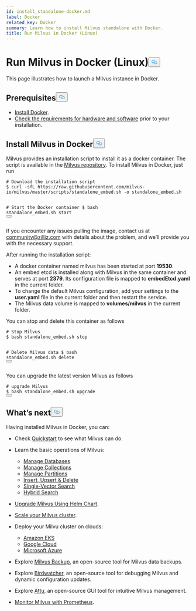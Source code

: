 ```yaml
---
id: install_standalone-docker.md
label: Docker
related_key: Docker
summary: Learn how to install Milvus standalone with Docker.
title: Run Milvus in Docker (Linux)
---
```

<h1 id="Run-Milvus-in-Docker-Linux" class="common-anchor-header">Run Milvus in Docker (Linux)<button data-href="#Run-Milvus-in-Docker-Linux" class="anchor-icon" translate="no">
      <svg translate="no"
        aria-hidden="true"
        focusable="false"
        height="20"
        version="1.1"
        viewBox="0 0 16 16"
        width="16"
      >
        <path
          fill="#0092E4"
          fill-rule="evenodd"
          d="M4 9h1v1H4c-1.5 0-3-1.69-3-3.5S2.55 3 4 3h4c1.45 0 3 1.69 3 3.5 0 1.41-.91 2.72-2 3.25V8.59c.58-.45 1-1.27 1-2.09C10 5.22 8.98 4 8 4H4c-.98 0-2 1.22-2 2.5S3 9 4 9zm9-3h-1v1h1c1 0 2 1.22 2 2.5S13.98 12 13 12H9c-.98 0-2-1.22-2-2.5 0-.83.42-1.64 1-2.09V6.25c-1.09.53-2 1.84-2 3.25C6 11.31 7.55 13 9 13h4c1.45 0 3-1.69 3-3.5S14.5 6 13 6z"
        ></path>
      </svg>
    </button></h1><p>This page illustrates how to launch a Milvus instance in Docker.</p>
<h2 id="Prerequisites" class="common-anchor-header">Prerequisites<button data-href="#Prerequisites" class="anchor-icon" translate="no">
      <svg translate="no"
        aria-hidden="true"
        focusable="false"
        height="20"
        version="1.1"
        viewBox="0 0 16 16"
        width="16"
      >
        <path
          fill="#0092E4"
          fill-rule="evenodd"
          d="M4 9h1v1H4c-1.5 0-3-1.69-3-3.5S2.55 3 4 3h4c1.45 0 3 1.69 3 3.5 0 1.41-.91 2.72-2 3.25V8.59c.58-.45 1-1.27 1-2.09C10 5.22 8.98 4 8 4H4c-.98 0-2 1.22-2 2.5S3 9 4 9zm9-3h-1v1h1c1 0 2 1.22 2 2.5S13.98 12 13 12H9c-.98 0-2-1.22-2-2.5 0-.83.42-1.64 1-2.09V6.25c-1.09.53-2 1.84-2 3.25C6 11.31 7.55 13 9 13h4c1.45 0 3-1.69 3-3.5S14.5 6 13 6z"
        ></path>
      </svg>
    </button></h2><ul>
<li><a href="https://docs.docker.com/get-docker/">Install Docker</a>.</li>
<li><a href="/docs/de/prerequisite-docker.md">Check the requirements for hardware and software</a> prior to your installation.</li>
</ul>
<h2 id="Install-Milvus-in-Docker" class="common-anchor-header">Install Milvus in Docker<button data-href="#Install-Milvus-in-Docker" class="anchor-icon" translate="no">
      <svg translate="no"
        aria-hidden="true"
        focusable="false"
        height="20"
        version="1.1"
        viewBox="0 0 16 16"
        width="16"
      >
        <path
          fill="#0092E4"
          fill-rule="evenodd"
          d="M4 9h1v1H4c-1.5 0-3-1.69-3-3.5S2.55 3 4 3h4c1.45 0 3 1.69 3 3.5 0 1.41-.91 2.72-2 3.25V8.59c.58-.45 1-1.27 1-2.09C10 5.22 8.98 4 8 4H4c-.98 0-2 1.22-2 2.5S3 9 4 9zm9-3h-1v1h1c1 0 2 1.22 2 2.5S13.98 12 13 12H9c-.98 0-2-1.22-2-2.5 0-.83.42-1.64 1-2.09V6.25c-1.09.53-2 1.84-2 3.25C6 11.31 7.55 13 9 13h4c1.45 0 3-1.69 3-3.5S14.5 6 13 6z"
        ></path>
      </svg>
    </button></h2><p>Milvus provides an installation script to install it as a docker container. The script is available in the <a href="https://raw.githubusercontent.com/milvus-io/milvus/master/scripts/standalone_embed.sh">Milvus repository</a>. To install Milvus in Docker, just run</p>
<pre><code translate="no" class="language-shell"><span class="hljs-comment"># Download the installation script</span>
$ curl -sfL https://raw.githubusercontent.com/milvus-io/milvus/master/scripts/standalone_embed.sh -o standalone_embed.sh

<span class="hljs-comment"># Start the Docker container</span>
$ bash standalone_embed.sh start
<button class="copy-code-btn"></button></code></pre>
<div class="alert note">
<p>If you encounter any issues pulling the image, contact us at <a href="mailto:community@zilliz.com">community@zilliz.com</a> with details about the problem, and we’ll provide you with the necessary support.</p>
</div>
<p>After running the installation script:</p>
<ul>
<li>A docker container named milvus has been started at port <strong>19530</strong>.</li>
<li>An embed etcd is installed along with Milvus in the same container and serves at port <strong>2379</strong>. Its configuration file is mapped to <strong>embedEtcd.yaml</strong> in the current folder.</li>
<li>To change the default Milvus configuration, add your settings to the <strong>user.yaml</strong> file in the current folder and then restart the service.</li>
<li>The Milvus data volume is mapped to <strong>volumes/milvus</strong> in the current folder.</li>
</ul>
<p>You can stop and delete this container as follows</p>
<pre><code translate="no" class="language-shell"><span class="hljs-comment"># Stop Milvus</span>
$ bash standalone_embed.sh stop

<span class="hljs-comment"># Delete Milvus data</span>
$ bash standalone_embed.sh delete
<button class="copy-code-btn"></button></code></pre>
<p>You can upgrade the latest version Milvus as follows</p>
<pre><code translate="no" class="language-shell"><span class="hljs-comment"># upgrade Milvus</span>
$ bash standalone_embed.sh upgrade
<button class="copy-code-btn"></button></code></pre>
<h2 id="Whats-next" class="common-anchor-header">What’s next<button data-href="#Whats-next" class="anchor-icon" translate="no">
      <svg translate="no"
        aria-hidden="true"
        focusable="false"
        height="20"
        version="1.1"
        viewBox="0 0 16 16"
        width="16"
      >
        <path
          fill="#0092E4"
          fill-rule="evenodd"
          d="M4 9h1v1H4c-1.5 0-3-1.69-3-3.5S2.55 3 4 3h4c1.45 0 3 1.69 3 3.5 0 1.41-.91 2.72-2 3.25V8.59c.58-.45 1-1.27 1-2.09C10 5.22 8.98 4 8 4H4c-.98 0-2 1.22-2 2.5S3 9 4 9zm9-3h-1v1h1c1 0 2 1.22 2 2.5S13.98 12 13 12H9c-.98 0-2-1.22-2-2.5 0-.83.42-1.64 1-2.09V6.25c-1.09.53-2 1.84-2 3.25C6 11.31 7.55 13 9 13h4c1.45 0 3-1.69 3-3.5S14.5 6 13 6z"
        ></path>
      </svg>
    </button></h2><p>Having installed Milvus in Docker, you can:</p>
<ul>
<li><p>Check <a href="/docs/de/quickstart.md">Quickstart</a> to see what Milvus can do.</p></li>
<li><p>Learn the basic operations of Milvus:</p>
<ul>
<li><a href="/docs/de/manage_databases.md">Manage Databases</a></li>
<li><a href="/docs/de/manage-collections.md">Manage Collections</a></li>
<li><a href="/docs/de/manage-partitions.md">Manage Partitions</a></li>
<li><a href="/docs/de/insert-update-delete.md">Insert, Upsert &amp; Delete</a></li>
<li><a href="/docs/de/single-vector-search.md">Single-Vector Search</a></li>
<li><a href="/docs/de/multi-vector-search.md">Hybrid Search</a></li>
</ul></li>
<li><p><a href="/docs/de/upgrade_milvus_cluster-helm.md">Upgrade Milvus Using Helm Chart</a>.</p></li>
<li><p><a href="/docs/de/scaleout.md">Scale your Milvus cluster</a>.</p></li>
<li><p>Deploy your Milvu cluster on clouds:</p>
<ul>
<li><a href="/docs/de/eks.md">Amazon EKS</a></li>
<li><a href="/docs/de/gcp.md">Google Cloud</a></li>
<li><a href="/docs/de/azure.md">Microsoft Azure</a></li>
</ul></li>
<li><p>Explore <a href="/docs/de/milvus_backup_overview.md">Milvus Backup</a>, an open-source tool for Milvus data backups.</p></li>
<li><p>Explore <a href="/docs/de/birdwatcher_overview.md">Birdwatcher</a>, an open-source tool for debugging Milvus and dynamic configuration updates.</p></li>
<li><p>Explore <a href="https://milvus.io/docs/attu.md">Attu</a>, an open-source GUI tool for intuitive Milvus management.</p></li>
<li><p><a href="/docs/de/monitor.md">Monitor Milvus with Prometheus</a>.</p></li>
</ul>
